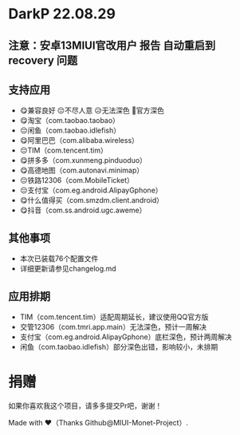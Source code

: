 # DarkP 22.08.29

## 注意：安卓13MIUI官改用户 报告 自动重启到recovery 问题
## 支持应用

- 😋兼容良好 😔不尽人意 😥无法深色 🥰官方深色
- 😋淘宝（com.taobao.taobao）
- 😔闲鱼（com.taobao.idlefish）
- 😋阿里巴巴（com.alibaba.wireless）
- 😔TIM（com.tencent.tim）
- 😋拼多多（com.xunmeng.pinduoduo）
- 😋高德地图（com.autonavi.minimap）
- 😔铁路12306（com.MobileTicket）
- 😔支付宝（com.eg.android.AlipayGphone）
- 😋什么值得买（com.smzdm.client.android）
- 😋抖音（com.ss.android.ugc.aweme）

## 其他事项

- 本次已装载76个配置文件
- 详细更新请参见changelog.md

## 应用排期

- TIM（com.tencent.tim）适配周期延长，建议使用QQ官方版
- 交管12306（com.tmri.app.main）无法深色，预计一周解决
- 支付宝（com.eg.android.AlipayGphone）底栏深色，预计两周解决
- 闲鱼（com.taobao.idlefish）部分深色出错，影响较小，未排期

# 捐赠

如果你喜欢我这个项目，请多多提交Pr吧，谢谢！

Made with ♥（Thanks Github@MIUI-Monet-Project）.
